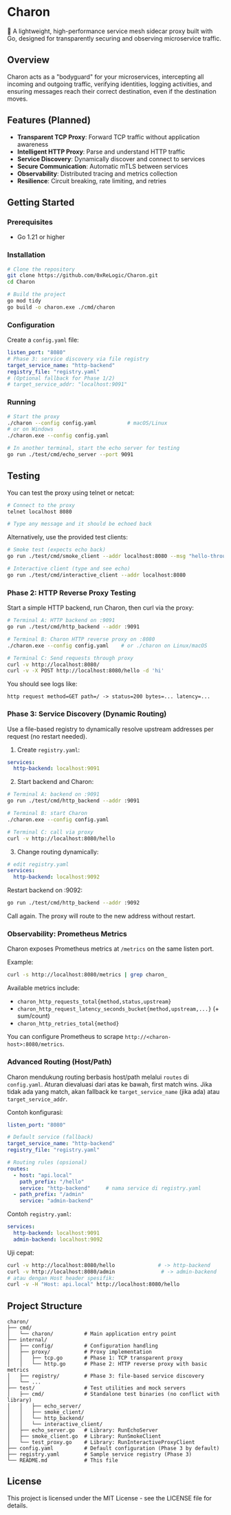 # Charon

🔱 A lightweight, high-performance service mesh sidecar proxy built with Go, designed for transparently securing and observing microservice traffic.

## Overview

Charon acts as a "bodyguard" for your microservices, intercepting all incoming and outgoing traffic, verifying identities, logging activities, and ensuring messages reach their correct destination, even if the destination moves.

## Features (Planned)

- **Transparent TCP Proxy**: Forward TCP traffic without application awareness
- **Intelligent HTTP Proxy**: Parse and understand HTTP traffic
- **Service Discovery**: Dynamically discover and connect to services
- **Secure Communication**: Automatic mTLS between services
- **Observability**: Distributed tracing and metrics collection
- **Resilience**: Circuit breaking, rate limiting, and retries

## Getting Started

### Prerequisites

- Go 1.21 or higher

### Installation

```bash
# Clone the repository
git clone https://github.com/0xReLogic/Charon.git
cd Charon

# Build the project
go mod tidy
go build -o charon.exe ./cmd/charon
```

### Configuration

Create a `config.yaml` file:

```yaml
listen_port: "8080"
# Phase 3: service discovery via file registry
target_service_name: "http-backend"
registry_file: "registry.yaml"
# (Optional fallback for Phase 1/2)
# target_service_addr: "localhost:9091"
```

### Running

```bash
# Start the proxy
./charon --config config.yaml          # macOS/Linux
# or on Windows
./charon.exe --config config.yaml

# In another terminal, start the echo server for testing
go run ./test/cmd/echo_server --port 9091
```

## Testing

You can test the proxy using telnet or netcat:

```bash
# Connect to the proxy
telnet localhost 8080

# Type any message and it should be echoed back
```

Alternatively, use the provided test clients:

```bash
# Smoke test (expects echo back)
go run ./test/cmd/smoke_client --addr localhost:8080 --msg "hello-through-proxy\n"

# Interactive client (type and see echo)
go run ./test/cmd/interactive_client --addr localhost:8080
```

### Phase 2: HTTP Reverse Proxy Testing

Start a simple HTTP backend, run Charon, then curl via the proxy:

```bash
# Terminal A: HTTP backend on :9091
go run ./test/cmd/http_backend --addr :9091

# Terminal B: Charon HTTP reverse proxy on :8080
./charon.exe --config config.yaml    # or ./charon on Linux/macOS

# Terminal C: Send requests through proxy
curl -v http://localhost:8080/
curl -v -X POST http://localhost:8080/hello -d 'hi'
```

You should see logs like:

```
http request method=GET path=/ -> status=200 bytes=... latency=...
```

### Phase 3: Service Discovery (Dynamic Routing)

Use a file-based registry to dynamically resolve upstream addresses per request (no restart needed).

1) Create `registry.yaml`:

```yaml
services:
  http-backend: localhost:9091
```

2) Start backend and Charon:

```bash
# Terminal A: backend on :9091
go run ./test/cmd/http_backend --addr :9091

# Terminal B: start Charon
./charon.exe --config config.yaml

# Terminal C: call via proxy
curl -v http://localhost:8080/hello
```

3) Change routing dynamically:

```yaml
# edit registry.yaml
services:
  http-backend: localhost:9092
```

Restart backend on :9092:

```bash
go run ./test/cmd/http_backend --addr :9092
```

Call again. The proxy will route to the new address without restart.

### Observability: Prometheus Metrics

Charon exposes Prometheus metrics at `/metrics` on the same listen port.

Example:

```bash
curl -s http://localhost:8080/metrics | grep charon_
```

Available metrics include:

- `charon_http_requests_total{method,status,upstream}`
- `charon_http_request_latency_seconds_bucket{method,upstream,...}` (+ sum/count)
- `charon_http_retries_total{method}`

You can configure Prometheus to scrape `http://<charon-host>:8080/metrics`.

### Advanced Routing (Host/Path)

Charon mendukung routing berbasis host/path melalui `routes` di `config.yaml`.
Aturan dievaluasi dari atas ke bawah, first match wins. Jika tidak ada yang match,
akan fallback ke `target_service_name` (jika ada) atau `target_service_addr`.

Contoh konfigurasi:

```yaml
listen_port: "8080"

# Default service (fallback)
target_service_name: "http-backend"
registry_file: "registry.yaml"

# Routing rules (opsional)
routes:
  - host: "api.local"
    path_prefix: "/hello"
    service: "http-backend"     # nama service di registry.yaml
  - path_prefix: "/admin"
    service: "admin-backend"
```

Contoh `registry.yaml`:

```yaml
services:
  http-backend: localhost:9091
  admin-backend: localhost:9092
```

Uji cepat:

```bash
curl -v http://localhost:8080/hello              # -> http-backend
curl -v http://localhost:8080/admin               # -> admin-backend
# atau dengan Host header spesifik:
curl -v -H "Host: api.local" http://localhost:8080/hello
```

## Project Structure

```
charon/
├── cmd/
│   └── charon/          # Main application entry point
├── internal/
│   ├── config/          # Configuration handling
│   ├── proxy/           # Proxy implementation
│   │   ├── tcp.go       # Phase 1: TCP transparent proxy
│   │   └── http.go      # Phase 2: HTTP reverse proxy with basic metrics
│   ├── registry/        # Phase 3: file-based service discovery
│   └── ...
├── test/                # Test utilities and mock servers
│   ├── cmd/             # Standalone test binaries (no conflict with library)
│   │   ├── echo_server/
│   │   ├── smoke_client/
│   │   └── http_backend/
│   │   └── interactive_client/
│   ├── echo_server.go   # Library: RunEchoServer
│   ├── smoke_client.go  # Library: RunSmokeClient
│   └── test_proxy.go    # Library: RunInteractiveProxyClient
├── config.yaml          # Default configuration (Phase 3 by default)
├── registry.yaml        # Sample service registry (Phase 3)
└── README.md            # This file
```

## License

This project is licensed under the MIT License - see the LICENSE file for details.